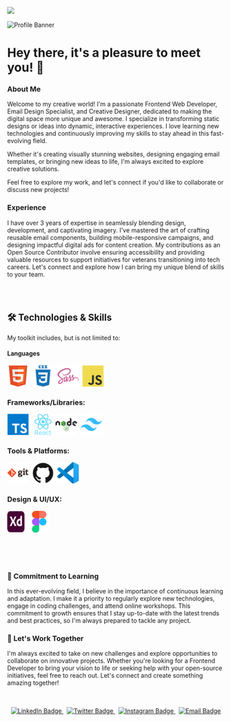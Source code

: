 ![](https://komarev.com/ghpvc/?username=kbrandon19&style=for-the-badge)
<br>

<div>
 <img alt="Profile Banner" src="https://i.ibb.co/GR2W4mt/github-cover.png">
</div>

# Hey there, it's a pleasure to meet you! 👋

### About Me
Welcome to my creative world! I'm a passionate Frontend Web Developer, Email Design Specialist, and Creative Designer, dedicated to making the digital space more unique and awesome.
I specialize in transforming static designs or ideas into dynamic, interactive experiences. I love learning new technologies and continuously improving my skills to stay ahead in this fast-evolving field.

Whether it's creating visually stunning websites, designing engaging email templates, or bringing new ideas to life, I'm always excited to explore creative solutions.

Feel free to explore my work, and let's connect if you'd like to collaborate or discuss new projects!

### Experience
I have over 3 years of expertise in seamlessly blending design, development, and captivating imagery. I've mastered the art of crafting reusable email components, building mobile-responsive campaigns, and designing impactful digital ads for content creation. My contributions as an Open Source Contributor involve ensuring accessibility and providing valuable resources to support initiatives for veterans transitioning into tech careers. Let's connect and explore how I can bring my unique blend of skills to your team.


<br><br>



## 🛠️ Technologies & Skills
My toolkit includes, but is not limited to:

 #### Languages 
<div>
   <img src="https://github.com/devicons/devicon/blob/master/icons/html5/html5-original.svg" title="HTML5" alt="HTML" width="50" height="50"/>&nbsp;
  <img src="https://github.com/devicons/devicon/blob/master/icons/css3/css3-plain-wordmark.svg"  title="CSS3" alt="CSS" width="50" height="50"/>&nbsp;
  <img src="https://github.com/devicons/devicon/blob/master/icons/sass/sass-original.svg"  title="SASS" alt="SASS" width="50" height="50"/>&nbsp;
  <img src="https://github.com/devicons/devicon/blob/master/icons/javascript/javascript-original.svg" title="JavaScript" alt="JavaScript" width="50" height="50"/>&nbsp;

</div>

### Frameworks/Libraries: 
<div>
  <img src="https://github.com/devicons/devicon/blob/master/icons/typescript/typescript-original.svg" title="TYPESCRIPT" alt="Typescript" width="50" height="50"/>&nbsp;
  <img src="https://github.com/devicons/devicon/blob/master/icons/react/react-original-wordmark.svg" title="React" alt="React" width="50" height="50"/>
  <img src="https://github.com/devicons/devicon/blob/master/icons/nodejs/nodejs-original-wordmark.svg" title="Nodejs" alt="NodeJS" width="50" height="50"/>&nbsp;
  <img src="https://github.com/devicons/devicon/blob/master/icons/tailwindcss/tailwindcss-original.svg" title="TailwindCSS" alt="TailwindCSS" width="50" height="50" />&nbsp;
</div>

### Tools & Platforms: 
<div>
 <img src="https://github.com/devicons/devicon/blob/master/icons/git/git-original-wordmark.svg" title="Git" alt="Git" width="50" height="50"/>&nbsp;
 <img src="https://github.com/devicons/devicon/blob/master/icons/github/github-original.svg" title="GitHub" alt="GitHub" width="50" height="50"/>&nbsp;
 <img src="https://github.com/devicons/devicon/blob/master/icons/vscode/vscode-original.svg" title="VSCode" alt="VSCode" width="50" height="50"/>&nbsp;
</div>

### Design & UI/UX: 
<div>
   <img src="https://github.com/devicons/devicon/blob/master/icons/xd/xd-plain.svg" title="Xd" alt="Xd" width="40" height="50"/>&nbsp;
  <img src="https://github.com/devicons/devicon/blob/master/icons/figma/figma-original.svg" title="Figma" alt="Figma" width="50" height="50"/>&nbsp;
</div>


<br><br><br>

### 🌱 Commitment to Learning
In this ever-evolving field, I believe in the importance of continuous learning and adaptation. I make it a priority to regularly explore new technologies, engage in coding challenges, and attend online workshops. This commitment to growth ensures that I stay up-to-date with the latest trends and best practices, so I'm always prepared to tackle any project.

### 🤝 Let's Work Together
I'm always excited to take on new challenges and explore opportunities to collaborate on innovative projects. Whether you're looking for a Frontend Developer to bring your vision to life or seeking help with your open-source initiatives, feel free to reach out. Let's connect and create something amazing together!

<div id="badges" align="center">
  <br><br>
  <a href="https://www.linkedin.com/in/kemoamego">
    <img src="https://img.shields.io/badge/LinkedIn-blue?style=for-the-badge&logo=linkedin&logoColor=white" alt="LinkedIn Badge"/>
  </a>&nbsp;
  <a href="https://www.twitter.com/kemoamego">
    <img src="https://img.shields.io/badge/Twitter-blue?style=for-the-badge&logo=twitter&logoColor=white&color=1DA1F2" alt="Twitter Badge" />
  </a>&nbsp;
  <a href="https://www.instagram.com/kimoamego">
    <img src="https://img.shields.io/badge/Instagram-blue?style=for-the-badge&logo=instagram&logoColor=white&color=e95950" alt="Instagram Badge" />
  </a>&nbsp;
  <a href="mailto:kemoamego@gmail.com">
    <img src="https://img.shields.io/badge/Gmail-blue?style=for-the-badge&logo=gmail&logoColor=white&color=bb001b" alt="Email Badge" />
  </a>
</div>

<br>



